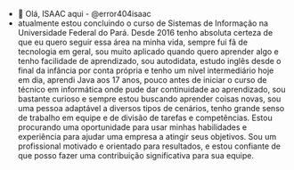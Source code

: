 - 👋 Olá, ISAAC aqui - @error404isaac
- atualmente estou concluindo o curso de Sistemas de Informação na Universidade Federal do Pará.
Desde 2016 tenho absoluta certeza de que eu quero seguir essa área na minha vida, sempre fui fã de tecnologia em geral, sou muito aplicado quando quero aprender algo e tenho facilidade de aprendizado, sou autodidata, estudo inglês desde o final da infância por conta própria e tenho um nível intermediário hoje em dia, aprendi Java aos 17 anos, pouco antes de iniciar o curso de técnico em informática onde pude dar continuidade ao aprendizado, sou bastante curioso e sempre estou buscando aprender coisas novas, sou uma pessoa adaptável a diversos tipos de cenários, tenho grande senso de trabalho em equipe e de divisão de tarefas e competências.
Estou procurando uma oportunidade para usar minhas habilidades e experiência para ajudar uma empresa a atingir seus objetivos. Sou um profissional motivado e orientado para resultados, e estou confiante de que posso fazer uma contribuição significativa para sua equipe.

<!---
error404isaac/error404isaac is a ✨ special ✨ repository because its `README.md` (this file) appears on your GitHub profile.
You can click the Preview link to take a look at your changes.
--->
